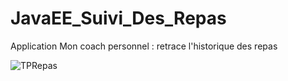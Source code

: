 # JavaEE_Suivi_Des_Repas

 Application Mon coach personnel : retrace l'historique des repas
 
 ![TPRepas](https://user-images.githubusercontent.com/77495411/117212359-87ff0b00-adfa-11eb-9426-5db3400f17b7.png)

